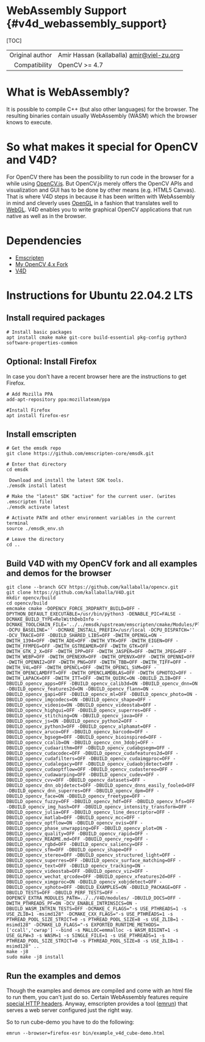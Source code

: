 # WebAssembly Support {#v4d_webassembly_support}

[TOC]

|    |    |
| -: | :- |
| Original author | Amir Hassan (kallaballa) <amir@viel-zu.org> |
| Compatibility | OpenCV >= 4.7 |

# What is WebAssembly?
It is possible to compile C++ (but also other languages) for the browser. The resulting binaries contain usually WebAssembly (WASM) which the browser knows to execute.

# So what makes it special for OpenCV and V4D?
For OpenCV there has been the possibility to run code in the browser for a while using [OpenCV.js](https://docs.opencv.org/4.x/d0/d84/tutorial_js_usage.html). But OpenCV.js merely offers the OpenCV APIs and visualization and GUI has to be done by other means (e.g. HTML5 Canvas). That is where V4D steps in because it has been written with WebAssembly in mind and cleverly uses [OpenGL](https://en.wikipedia.org/wiki/OpenGL) in a fashion that translates well to [WebGL](https://en.wikipedia.org/wiki/WebGL). V4D enables you to write graphical OpenCV applications that run native as well as in the browser.

# Dependencies
* [Emscripten](https://emscripten.org)
* [My OpenCV 4.x Fork](https://github.com/kallaballa/opencv/tree/GCV)
* [V4D](https://github.com/kallaballa/V4D)

# Instructions for Ubuntu 22.04.2 LTS

## Install required packages
```
# Install basic packages
apt install cmake make git-core build-essential pkg-config python3 software-properties-common
```

## Optional: Install Firefox
In case you don't have a recent browser here are the instructions to get Firefox.

```
# Add Mozilla PPA
add-apt-repository ppa:mozillateam/ppa

#Install Firefox
apt install firefox-esr
```

## Install emscripten
```
# Get the emsdk repo
git clone https://github.com/emscripten-core/emsdk.git

# Enter that directory
cd emsdk

 Download and install the latest SDK tools.
./emsdk install latest

# Make the "latest" SDK "active" for the current user. (writes .emscripten file)
./emsdk activate latest

# Activate PATH and other environment variables in the current terminal
source ./emsdk_env.sh

# Leave the directory
cd ..
```

## Build V4D with my OpenCV fork and all examples and demos for the browser
```
git clone --branch GCV https://github.com/kallaballa/opencv.git
git clone https://github.com/kallaballa/V4D.git
mkdir opencv/build
cd opencv/build
emcmake cmake -DOPENCV_FORCE_3RDPARTY_BUILD=OFF -DPYTHON_DEFAULT_EXECUTABLE=/usr/bin/python3 -DENABLE_PIC=FALSE -DCMAKE_BUILD_TYPE=RelWithDebInfo -DCMAKE_TOOLCHAIN_FILE='../../emsdk/upstream/emscripten/cmake/Modules/Platform/Emscripten.cmake' -DCPU_BASELINE='' -DCMAKE_INSTALL_PREFIX=/usr/local -DCPU_DISPATCH='' -DCV_TRACE=OFF -DBUILD_SHARED_LIBS=OFF -DWITH_OPENGL=ON -DWITH_1394=OFF -DWITH_ADE=OFF -DWITH_VTK=OFF -DWITH_EIGEN=OFF -DWITH_FFMPEG=OFF -DWITH_GSTREAMER=OFF -DWITH_GTK=OFF -DWITH_GTK_2_X=OFF -DWITH_IPP=OFF -DWITH_JASPER=OFF -DWITH_JPEG=OFF -DWITH_WEBP=OFF -DWITH_OPENEXR=OFF -DWITH_OPENVX=OFF -DWITH_OPENNI=OFF -DWITH_OPENNI2=OFF -DWITH_PNG=OFF -DWITH_TBB=OFF -DWITH_TIFF=OFF -DWITH_V4L=OFF -DWITH_OPENCL=OFF -DWITH_OPENCL_SVM=OFF -DWITH_OPENCLAMDFFT=OFF -DWITH_OPENCLAMDBLAS=OFF -DWITH_GPHOTO2=OFF -DWITH_LAPACK=OFF -DWITH_ITT=OFF -DWITH_QUIRC=ON -DBUILD_ZLIB=OFF -DBUILD_opencv_apps=OFF -DBUILD_opencv_calib3d=ON -DBUILD_opencv_dnn=ON -DBUILD_opencv_features2d=ON -DBUILD_opencv_flann=ON -DBUILD_opencv_gapi=OFF -DBUILD_opencv_ml=OFF -DBUILD_opencv_photo=ON -DBUILD_opencv_imgcodecs=ON -DBUILD_opencv_shape=OFF -DBUILD_opencv_videoio=ON -DBUILD_opencv_videostab=OFF -DBUILD_opencv_highgui=OFF -DBUILD_opencv_superres=OFF -DBUILD_opencv_stitching=ON -DBUILD_opencv_java=OFF -DBUILD_opencv_js=ON -DBUILD_opencv_python2=OFF -DBUILD_opencv_python3=OFF -DBUILD_opencv_alphamat=OFF -DBUILD_opencv_aruco=OFF -DBUILD_opencv_barcode=OFF -DBUILD_opencv_bgsegm=OFF -DBUILD_opencv_bioinspired=OFF -DBUILD_opencv_ccalib=ON -DBUILD_opencv_cnn_3dobj=OFF -DBUILD_opencv_cudaarithm=OFF -DBUILD_opencv_cudabgsegm=OFF -DBUILD_opencv_cudacodec=OFF -DBUILD_opencv_cudafeatures2d=OFF -DBUILD_opencv_cudafilters=OFF -DBUILD_opencv_cudaimgproc=OFF -DBUILD_opencv_cudalegacy=OFF -DBUILD_opencv_cudaobjdetect=OFF -DBUILD_opencv_cudaoptflow=OFF -DBUILD_opencv_cudastereo=OFF -DBUILD_opencv_cudawarping=OFF -DBUILD_opencv_cudev=OFF -DBUILD_opencv_cvv=OFF -DBUILD_opencv_datasets=OFF -DBUILD_opencv_dnn_objdetect=OFF -DBUILD_opencv_dnns_easily_fooled=OFF -DBUILD_opencv_dnn_superres=OFF -DBUILD_opencv_dpm=OFF -DBUILD_opencv_face=ON -DBUILD_opencv_freetype=OFF -DBUILD_opencv_fuzzy=OFF -DBUILD_opencv_hdf=OFF -DBUILD_opencv_hfs=OFF -DBUILD_opencv_img_hash=OFF -DBUILD_opencv_intensity_transform=OFF -DBUILD_opencv_julia=OFF -DBUILD_opencv_line_descriptor=OFF -DBUILD_opencv_matlab=OFF -DBUILD_opencv_mcc=OFF -DBUILD_opencv_optflow=ON -DBUILD_opencv_ovis=OFF -DBUILD_opencv_phase_unwrapping=OFF -DBUILD_opencv_plot=ON -DBUILD_opencv_quality=OFF -DBUILD_opencv_rapid=OFF -DBUILD_opencv_README.md=OFF -DBUILD_opencv_reg=OFF -DBUILD_opencv_rgbd=OFF -DBUILD_opencv_saliency=OFF -DBUILD_opencv_sfm=OFF -DBUILD_opencv_shape=OFF -DBUILD_opencv_stereo=OFF -DBUILD_opencv_structured_light=OFF -DBUILD_opencv_superres=OFF -DBUILD_opencv_surface_matching=OFF -DBUILD_opencv_text=OFF -DBUILD_opencv_tracking=ON -DBUILD_opencv_videostab=OFF -DBUILD_opencv_viz=OFF -DBUILD_opencv_wechat_qrcode=OFF -DBUILD_opencv_xfeatures2d=OFF -DBUILD_opencv_ximgproc=ON -DBUILD_opencv_xobjdetect=OFF -DBUILD_opencv_xphoto=OFF -DBUILD_EXAMPLES=ON -DBUILD_PACKAGE=OFF -DBUILD_TESTS=OFF -DBUILD_PERF_TESTS=OFF -DOPENCV_EXTRA_MODULES_PATH=../../V4D/modules/ -DBUILD_DOCS=OFF -DWITH_PTHREADS_PF=ON -DCV_ENABLE_INTRINSICS=ON -DBUILD_WASM_INTRIN_TESTS=OFF -DCMAKE_C_FLAGS="-s USE_PTHREADS=1 -s USE_ZLIB=1 -msimd128" -DCMAKE_CXX_FLAGS="-s USE_PTHREADS=1 -s PTHREAD_POOL_SIZE_STRICT=0 -s PTHREAD_POOL_SIZE=8 -s USE_ZLIB=1 -msimd128" -DCMAKE_LD_FLAGS="-s EXPORTED_RUNTIME_METHODS=['ccall','cwrap'] --bind -s MALLOC=emmalloc -s WASM_BIGINT=1 -s USE_GLFW=3 -s WASM=1 -s SINGLE_FILE=1 -s USE_PTHREADS=1 -s PTHREAD_POOL_SIZE_STRICT=0 -s PTHREAD_POOL_SIZE=8 -s USE_ZLIB=1 -msimd128" ..
make -j8
sudo make -j8 install
```

## Run the examples and demos
Though the examples and demos are compiled and come with an html file to run them, you can't just do so. Certain WebAssembly features require [special HTTP headers](https://emscripten.org/docs/porting/pthreads.html?highlight=pthreads). Anyway, emscripten provides a tool ([emrun](https://emscripten.org/docs/compiling/Running-html-files-with-emrun.html)) that serves a web server configured just the right way.

So to run cube-demo you have to do the following:

```
emrun --browser=firefox-esr bin/example_v4d_cube-demo.html
```
